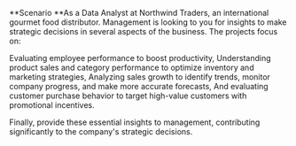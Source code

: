 **Scenario
**As a Data Analyst at Northwind Traders, an international gourmet food distributor. Management is looking to you for insights to make strategic decisions in several aspects of the business. The projects focus on:

Evaluating employee performance to boost productivity,
Understanding product sales and category performance to optimize inventory and marketing strategies,
Analyzing sales growth to identify trends, monitor company progress, and make more accurate forecasts,
And evaluating customer purchase behavior to target high-value customers with promotional incentives.

Finally, provide these essential insights to management, contributing significantly to the company's strategic decisions.
